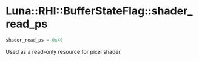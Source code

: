 # Luna::RHI::BufferStateFlag::shader_read_ps

```c++
shader_read_ps = 0x40
```

Used as a read-only resource for pixel shader. 

